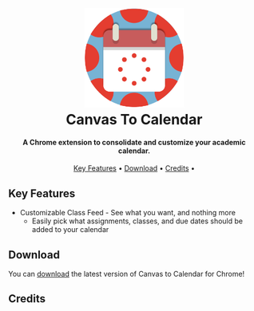 
<h1 align="center">
  <br>
  <a href="https://github.com/Fryles/canvas-to-calendar"><img src="https://github.com/Fryles/canvas-to-calendar/blob/master/C2Cupdated.png" alt="C2C" width="200"></a>
  <br>
  Canvas To Calendar
  <br>
</h1>

<h4 align="center">A Chrome extension to consolidate and customize your academic calendar.</h4>

<p align="center">
  
</p>

<p align="center">
  <a href="#key-features">Key Features</a> •
  <a href="#download">Download</a> •
  <a href="#credits">Credits</a> •
</p>


## Key Features

* Customizable Class Feed - See what you want, and nothing more
  - Easily pick what assignments, classes, and due dates should be added to your calendar

## Download

You can [download](https://github.com/amitmerchant1990/electron-markdownify/releases/tag/v1.2.0) the latest version of Canvas to Calendar for Chrome!

## Credits


